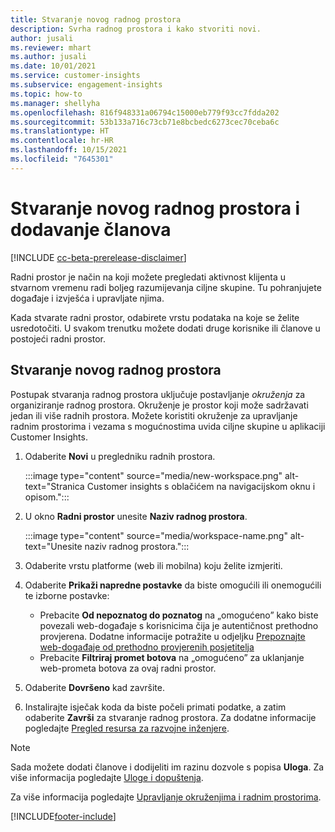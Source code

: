```yaml
---
title: Stvaranje novog radnog prostora
description: Svrha radnog prostora i kako stvoriti novi.
author: jusali
ms.reviewer: mhart
ms.author: jusali
ms.date: 10/01/2021
ms.service: customer-insights
ms.subservice: engagement-insights
ms.topic: how-to
ms.manager: shellyha
ms.openlocfilehash: 816f948331a06794c15000eb779f93cc7fdda202
ms.sourcegitcommit: 53b133a716c73cb71e8bcbedc6273cec70ceba6c
ms.translationtype: HT
ms.contentlocale: hr-HR
ms.lasthandoff: 10/15/2021
ms.locfileid: "7645301"
---
```

# <a name="create-a-new-workspace-and-add-members"></a>Stvaranje novog radnog prostora i dodavanje članova

[!INCLUDE [cc-beta-prerelease-disclaimer](includes/cc-beta-prerelease-disclaimer.md)]

Radni prostor je način na koji možete pregledati aktivnost klijenta u stvarnom vremenu radi boljeg razumijevanja ciljne skupine. Tu pohranjujete događaje i izvješća i upravljate njima.

Kada stvarate radni prostor, odabirete vrstu podataka na koje se želite usredotočiti. U svakom trenutku možete dodati druge korisnike ili članove u postojeći radni prostor. 

## <a name="create-a-new-workspace"></a>Stvaranje novog radnog prostora

Postupak stvaranja radnog prostora uključuje postavljanje *okruženja* za organiziranje radnog prostora. Okruženje je prostor koji može sadržavati jedan ili više radnih prostora. Možete koristiti okruženje za upravljanje radnim prostorima i vezama s mogućnostima uvida ciljne skupine u aplikaciji Customer Insights.

1. Odaberite **Novi** u pregledniku radnih prostora.

   :::image type="content" source="media/new-workspace.png" alt-text="Stranica Customer insights s oblačićem na navigacijskom oknu i opisom.":::

1. U okno **Radni prostor** unesite **Naziv radnog prostora**.

   :::image type="content" source="media/workspace-name.png" alt-text="Unesite naziv radnog prostora.":::

1. Odaberite vrstu platforme (web ili mobilna) koju želite izmjeriti.

1. Odaberite **Prikaži napredne postavke** da biste omogućili ili onemogućili te izborne postavke:

   - Prebacite **Od nepoznatog do poznatog** na „omogućeno” kako biste povezali web-događaje s korisnicima čija je autentičnost prethodno provjerena. Dodatne informacije potražite u odjeljku [Prepoznajte web-događaje od prethodno provjerenih posjetitelja](unknown-to-known.md)
   - Prebacite **Filtriraj promet botova** na „omogućeno” za uklanjanje web-prometa botova za ovaj radni prostor. 

1. Odaberite **Dovršeno** kad završite. 

1. Instalirajte isječak koda da biste počeli primati podatke, a zatim odaberite **Završi** za stvaranje radnog prostora. Za dodatne informacije pogledajte [Pregled resursa za razvojne inženjere](developer-resources.md).

> [!NOTE]
> Sada možete dodati članove i dodijeliti im razinu dozvole s popisa **Uloga**. Za više informacija pogledajte [Uloge i dopuštenja](user-roles.md). 

Za više informacija pogledajte [Upravljanje okruženjima i radnim prostorima](manage-environments-workspaces.md).


[!INCLUDE[footer-include](../includes/footer-banner.md)]
